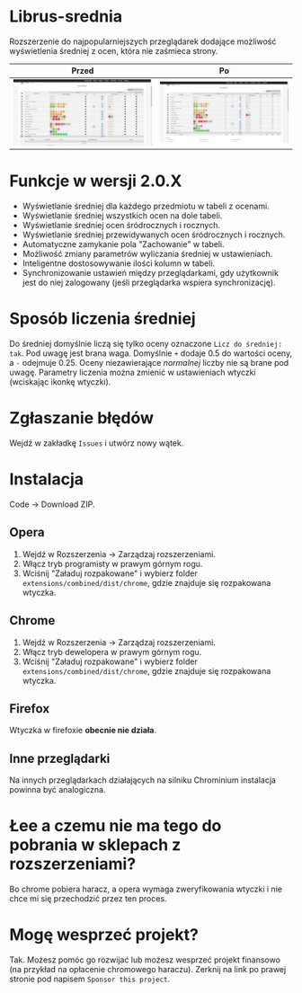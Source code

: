 # Librus-srednia
Rozszerzenie do najpopularniejszych przeglądarek dodające możliwość wyświetlenia średniej z ocen, która nie zaśmieca strony.

| Przed  | Po |
| ------------------------- | --------------------- |
| ![przed](img/before.png)  | ![po](img/after.png)  |

# Funkcje w wersji 2.0.X
* Wyświetlanie średniej dla każdego przedmiotu w tabeli z ocenami.
* Wyświetlanie średniej wszystkich ocen na dole tabeli.
* Wyświetlanie średniej ocen śródrocznych i rocznych.
* Wyświetlanie średniej przewidywanych ocen śródrocznych i rocznych.
* Automatyczne zamykanie pola "Zachowanie" w tabeli.
* Możliwość zmiany parametrów wyliczania średniej w ustawieniach.
* Inteligentne dostosowywanie ilości kolumn w tabeli.
* Synchronizowanie ustawień między przeglądarkami, gdy użytkownik jest do niej zalogowany (jeśli przeglądarka wspiera synchronizację).

# Sposób liczenia średniej
Do średniej domyślnie liczą się tylko oceny oznaczone `Licz do średniej: tak`. Pod uwagę jest brana waga. Domyślnie `+` dodaje 0.5 do wartości oceny, a `-` odejmuje 0.25. Oceny niezawierające *normalnej* liczby nie są brane pod uwagę.
Parametry liczenia można zmienić w ustawieniach wtyczki (wciskając ikonkę wtyczki).

# Zgłaszanie błędów
Wejdź w zakładkę `Issues` i utwórz nowy wątek.

# Instalacja
Code -> Download ZIP.
## Opera
1. Wejdź w Rozszerzenia -> Zarządzaj rozszerzeniami.
2. Włącz tryb programisty w prawym górnym rogu.
3. Wciśnij "Załaduj rozpakowane" i wybierz folder `extensions/combined/dist/chrome`, gdzie znajduje się rozpakowana wtyczka.

## Chrome
1. Wejdź w Rozszerzenia -> Zarządzaj rozszerzeniami.
2. Włącz tryb dewelopera w prawym górnym rogu.
3. Wciśnij "Załaduj rozpakowane" i wybierz folder `extensions/combined/dist/chrome`, gdzie znajduje się rozpakowana wtyczka.

## Firefox
Wtyczka w firefoxie **obecnie nie działa**.

## Inne przeglądarki
Na innych przeglądarkach działających na silniku Chrominium instalacja powinna być analogiczna.

# Łee a czemu nie ma tego do pobrania w sklepach z rozszerzeniami?
Bo chrome pobiera haracz, a opera wymaga zweryfikowania wtyczki i nie chce mi się przechodzić przez ten proces.

# Mogę wesprzeć projekt?
Tak. Możesz pomóc go rozwijać lub możesz wesprzeć projekt finansowo (na przykład na opłacenie chromowego haraczu). Zerknij na link po prawej stronie pod napisem `Sponsor this project`.
